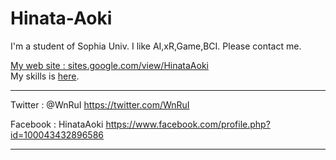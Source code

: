 # Hinata-Aoki

I'm a student of Sophia Univ.
I like AI,xR,Game,BCI.
Please contact me.

[My web site : sites.google.com/view/HinataAoki](https://sites.google.com/view/hinataaoki/home)  
My skills is [here](https://github.com/HinataAoki/skills/).
____________________
Twitter : @WnRuI
https://twitter.com/WnRuI

Facebook : HinataAoki
https://www.facebook.com/profile.php?id=100043432896586
_____________________
